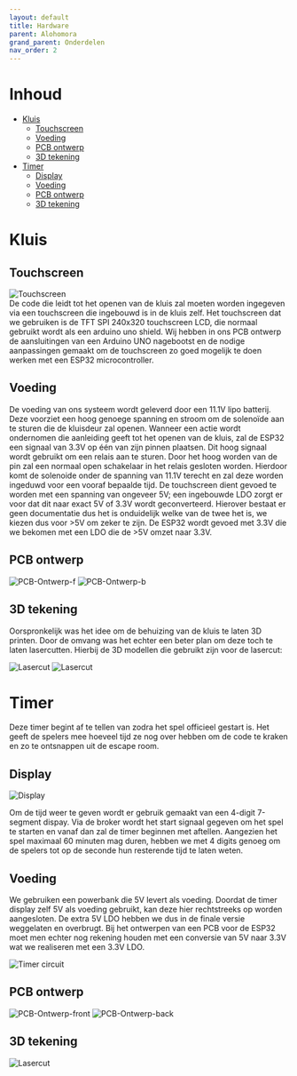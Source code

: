```yaml
---
layout: default
title: Hardware
parent: Alohomora
grand_parent: Onderdelen
nav_order: 2
---
```

# Inhoud
- [Kluis](#Kluis)
    - [Touchscreen](#touchscreen)
    - [Voeding](#voeding)
    - [PCB ontwerp](#pCB-ontwerp)
    - [3D tekening](#3D-tekening)
- [Timer](#Timer)
    - [Display](#display)
    - [Voeding](#voeding-1)
    - [PCB ontwerp](#pCB-ontwerp-1)
    - [3D tekening](#3D-tekening-1)
    
# Kluis
## Touchscreen
![Touchscreen](touchscreen-removebg-preview.png)  
De code die leidt tot het openen van de kluis zal moeten worden ingegeven via een touchscreen die ingebouwd is in de kluis zelf. 
Het touchscreen dat we gebruiken is de TFT SPI 240x320 touchscreen LCD, die normaal gebruikt wordt als een arduino uno shield. Wij hebben in ons PCB ontwerp de aansluitingen van een Arduino UNO nagebootst en de nodige aanpassingen gemaakt om de touchscreen zo goed mogelijk te doen werken met een ESP32 microcontroller.

## Voeding
De voeding van ons systeem wordt geleverd door een 11.1V lipo batterij. Deze voorziet een hoog genoege spanning en stroom om de solenoïde aan te sturen die de kluisdeur zal openen. Wanneer een actie wordt ondernomen die aanleiding geeft tot het openen van de kluis, zal de ESP32 een signaal van 3.3V op één van zijn pinnen plaatsen. Dit hoog signaal wordt gebruikt om een relais aan te sturen. Door het hoog worden van de pin zal een normaal open schakelaar in het relais gesloten worden. Hierdoor komt de solenoide onder de spanning van 11.1V terecht en zal deze worden ingeduwd voor een vooraf bepaalde tijd.
De touchscreen dient gevoed te worden met een spanning van ongeveer 5V; een ingebouwde LDO zorgt er voor dat dit naar exact 5V of 3.3V wordt geconverteerd. Hierover bestaat er geen documentatie dus het is onduidelijk welke van de twee het is, we kiezen dus voor >5V om zeker te zijn.
De ESP32 wordt gevoed met 3.3V die we bekomen met een LDO die de >5V omzet naar 3.3V.

## PCB ontwerp

![PCB-Ontwerp-f](pcb_schermv2_front.png)
![PCB-Ontwerp-b](pcb_schermv2_back.png)

## 3D tekening
Oorspronkelijk was het idee om de behuizing van de kluis te laten 3D printen. Door de omvang was het echter een beter plan om deze toch te laten lasercutten. Hierbij de 3D modellen die gebruikt zijn voor de lasercut:

<script src="https://embed.github.com/view/3d/Project-ES-20-21/General/gh-pages/docs/Alohomora/afdekplaatje_deur.stl"></script>


<script src="https://embed.github.com/view/3d/Project-ES-20-21/General/gh-pages/docs/Alohomora/deur_nieuw.stl"></script>


<script src="https://embed.github.com/view/3d/Project-ES-20-21/General/gh-pages/docs/Alohomora/doos_kluis.stl"></script>


<script src="https://embed.github.com/view/3d/Project-ES-20-21/General/gh-pages/docs/Alohomora/Assembly_kluis_github.stl"></script>

![Lasercut](binnenste.svg)
![Lasercut](doos_kluis.svg)

# Timer
Deze timer begint af te tellen van zodra het spel officieel gestart is. 
Het geeft de spelers mee hoeveel tijd ze nog over hebben om de code te kraken en zo te ontsnappen uit de escape room. 

## Display
![Display](tm1637.png)

Om de tijd weer te geven wordt er gebruik gemaakt van een 4-digit 7-segment dispay. Via de broker wordt het start signaal gegeven om het spel te starten en vanaf dan zal de timer beginnen met aftellen. Aangezien het spel maximaal 60 minuten mag duren, hebben we met 4 digits genoeg om de spelers tot op de seconde hun resterende tijd te laten weten.

## Voeding
We gebruiken een powerbank die 5V levert als voeding. Doordat de timer display zelf 5V als voeding gebruikt, kan deze hier rechtstreeks op worden aangesloten. De extra 5V LDO hebben we dus in de finale versie weggelaten en overbrugt. Bij het ontwerpen van een PCB voor de ESP32 moet men echter nog rekening houden met een conversie van 5V naar 3.3V wat we realiseren met een 3.3V LDO.

![Timer circuit](image-removebg-preview.png)

## PCB ontwerp

![PCB-Ontwerp-front](pcb.png)
![PCB-Ontwerp-back](pcb_b.png)

## 3D tekening

<script src="https://embed.github.com/view/3d/Project-ES-20-21/General/gh-pages/docs/Alohomora/Timer_doosje.stl"></script>


<script src="https://embed.github.com/view/3d/Project-ES-20-21/General/gh-pages/docs/Alohomora/Timerdeksel.stl"></script>


<script src="https://embed.github.com/view/3d/Project-ES-20-21/General/gh-pages/docs/Alohomora/Assembly_timer_github.stl"></script>

![Lasercut](Timer.svg)
